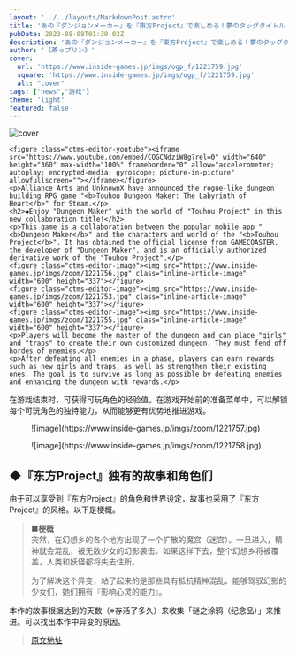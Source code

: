 ```yaml
---
layout: '../../layouts/MarkdownPost.astro'
title: 'あの『ダンジョンメーカー』を『東方Project』で楽しめる！夢のタッグタイトル『東方ダンジョンメーカー』発表'
pubDate: 2023-08-08T01:30:03Z
description: 'あの『ダンジョンメーカー』を『東方Project』で楽しめる！夢のタッグタイトル『東方ダンジョンメーカー』が発表されました。詳細はこちらをご覧ください。'
author: '《茶っプリン》'
cover:
  url: 'https://www.inside-games.jp/imgs/ogp_f/1221759.jpg'
  square: 'https://www.inside-games.jp/imgs/ogp_f/1221759.jpg'
  alt: "cover"
tags: ["news","游戏"]
theme: 'light'
featured: false
---
```


![cover](https://www.inside-games.jp/imgs/ogp_f/1221759.jpg)

    <figure class="ctms-editor-youtube"><iframe src="https://www.youtube.com/embed/COGCNdziW8g?rel=0" width="640" height="360" max-width="100%" frameborder="0" allow="accelerometer; autoplay; encrypted-media; gyroscope; picture-in-picture" allowfullscreen=""></iframe></figure>
    <p>Alliance Arts and UnknownX have announced the rogue-like dungeon building RPG game "<b>Touhou Dungeon Maker: The Labyrinth of Heart</b>" for Steam.</p>
    <h2>◆Enjoy "Dungeon Maker" with the world of "Touhou Project" in this new collaboration title!</h2>
    <p>This game is a collaboration between the popular mobile app "<b>Dungeon Maker</b>" and the characters and world of the "<b>Touhou Project</b>". It has obtained the official license from GAMECOASTER, the developer of "Dungeon Maker", and is an officially authorized derivative work of the "Touhou Project".</p>
    <figure class="ctms-editor-image"><img src="https://www.inside-games.jp/imgs/zoom/1221756.jpg" class="inline-article-image" width="600" height="337"></figure>
    <figure class="ctms-editor-image"><img src="https://www.inside-games.jp/imgs/zoom/1221753.jpg" class="inline-article-image" width="600" height="337"></figure>
    <figure class="ctms-editor-image"><img src="https://www.inside-games.jp/imgs/zoom/1221755.jpg" class="inline-article-image" width="600" height="337"></figure>
    <p>Players will become the master of the dungeon and can place "girls" and "traps" to create their own customized dungeon. They must fend off hordes of enemies.</p>
    <p>After defeating all enemies in a phase, players can earn rewards such as new girls and traps, as well as strengthen their existing ones. The goal is to survive as long as possible by defeating enemies and enhancing the dungeon with rewards.</p>
</p><p>在游戏结束时，可获得可玩角色的经验值。在游戏开始前的准备菜单中，可以解锁每个可玩角色的独特能力，从而能够更有优势地推进游戏。</p><figure class="ctms-editor-image">![image](https://www.inside-games.jp/imgs/zoom/1221757.jpg)</figure><figure class="ctms-editor-image">![image](https://www.inside-games.jp/imgs/zoom/1221758.jpg)</figure><h2>◆『东方Project』独有的故事和角色们</h2><p>由于可以享受到『东方Project』的角色和世界设定，故事也采用了『东方Project』的风格。以下是梗概。</p><blockquote><p><b>■梗概</b><br>突然，在幻想乡的各个地方出现了一个扩散的魔宫（迷宫）。一旦进入，精神就会混乱，被无数少女的幻影袭击。如果这样下去，整个幻想乡将被覆盖，人类和妖怪都将失去住所。</p><p>为了解决这个异变，站了起来的是那些具有抵抗精神混乱、能够驾驭幻影的少女们，她们拥有『影响心灵的能力』。</p></blockquote><p>本作的故事根据达到的天数（※存活了多久）来收集「谜之涂鸦（纪念品）」来推进。可以找出本作中异变的原因。</p>

>[原文地址](https://www.inside-games.jp/article/2023/08/08/147695.html)  